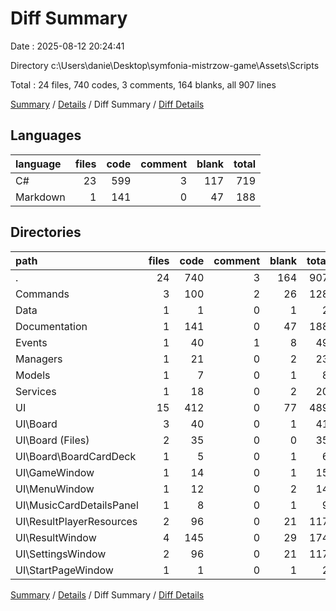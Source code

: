 # Diff Summary

Date : 2025-08-12 20:24:41

Directory c:\\Users\\danie\\Desktop\\symfonia-mistrzow-game\\Assets\\Scripts

Total : 24 files,  740 codes, 3 comments, 164 blanks, all 907 lines

[Summary](results.md) / [Details](details.md) / Diff Summary / [Diff Details](diff-details.md)

## Languages
| language | files | code | comment | blank | total |
| :--- | ---: | ---: | ---: | ---: | ---: |
| C# | 23 | 599 | 3 | 117 | 719 |
| Markdown | 1 | 141 | 0 | 47 | 188 |

## Directories
| path | files | code | comment | blank | total |
| :--- | ---: | ---: | ---: | ---: | ---: |
| . | 24 | 740 | 3 | 164 | 907 |
| Commands | 3 | 100 | 2 | 26 | 128 |
| Data | 1 | 1 | 0 | 1 | 2 |
| Documentation | 1 | 141 | 0 | 47 | 188 |
| Events | 1 | 40 | 1 | 8 | 49 |
| Managers | 1 | 21 | 0 | 2 | 23 |
| Models | 1 | 7 | 0 | 1 | 8 |
| Services | 1 | 18 | 0 | 2 | 20 |
| UI | 15 | 412 | 0 | 77 | 489 |
| UI\\Board | 3 | 40 | 0 | 1 | 41 |
| UI\\Board (Files) | 2 | 35 | 0 | 0 | 35 |
| UI\\Board\\BoardCardDeck | 1 | 5 | 0 | 1 | 6 |
| UI\\GameWindow | 1 | 14 | 0 | 1 | 15 |
| UI\\MenuWindow | 1 | 12 | 0 | 2 | 14 |
| UI\\MusicCardDetailsPanel | 1 | 8 | 0 | 1 | 9 |
| UI\\ResultPlayerResources | 2 | 96 | 0 | 21 | 117 |
| UI\\ResultWindow | 4 | 145 | 0 | 29 | 174 |
| UI\\SettingsWindow | 2 | 96 | 0 | 21 | 117 |
| UI\\StartPageWindow | 1 | 1 | 0 | 1 | 2 |

[Summary](results.md) / [Details](details.md) / Diff Summary / [Diff Details](diff-details.md)